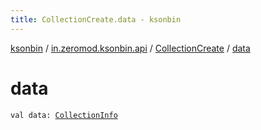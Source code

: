 ```yaml
---
title: CollectionCreate.data - ksonbin
---
```


[ksonbin](../../index.html) / [in.zeromod.ksonbin.api](../index.html) / [CollectionCreate](index.html) / [data](./data.html)

# data

`val data: `[`CollectionInfo`](../-collection-info/index.html)